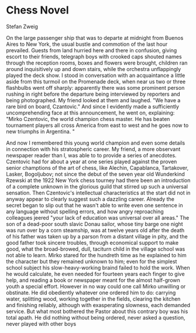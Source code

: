 # Chess Novel

Stefan Zweig

On the large passenger ship that was to departe at midnight from Buenos Aires to New York, the usual bustle and commotion of the last hour prevailed. Guests from land hurried here and there in confusion, giving escort to their friends, telegraph boys with crooked caps shouted names through the reception rooms, boxes and flowers were brought, children ran around inquisitively up and down stairs, while the orchestra unflappingly played the deck show. I stood in conversation with an acquaintance a little aside from this turmoil on the Promenade deck, when near us two or three flashbulbs went off sharply: apparently there was some prominent person rushing in right before the departure being interviewed by reporters and being photographed. My friend looked at them and laughed. "We have a rare bird on board, Czantovic." And since I evidently made a sufficiently uncomprehending face at this announcement, he went on, explaining: "Mirko Czentovic, the world champion chess master. He has beaten tournament players all cross America from east to west and he goes now to new triumphs in Argentina. "

And now I remembered this young world champion and even some details in connection with his stratospheric career. My friend, a more observant newspaper reader than I, was able to to provide a series of anecdotes. Czentovic had for about a year at one series played against the proven senior champtions of the art of chess, like Alechin, Capablanca, Tartakover, Lasker, Bogoljubov; not since the debut of the seven year old Wunderkind Rzewski at the 1922 New York chess tourney had there been an introduction of a complete unknown in the glorious guild that stirred up such a universal sensation. Then Czentovic's intellectual characteristics at the start did not in anyway appear to clearly suggest such a dazzling career. Already the secret began to slip out that he wasn't able to write even one sentence in any language without spelling errors, and how angry reproaching colleagues jeered "your lack of education was universal over all areas." The son of a dead-poor south slavic Donau sailor, whose tiny barge one night was run over by a corn steamship, was at twelve years old after the death of his father was taken up by a parson from a distant village in pity, and the good father took sincere troubles, through economical support to make good, what the broad-browed, dull, taciturn child in the village school was not able to learn. Mirko stared for the hundreth time as he explained to him the character but they remained unknown to him; even for the simplest school subject his slow-heavy-working braind failed to hold the work. When he would calculate, he even needed for fourteen years each finger to give help, and reading a book or newspaper meant for the almost half-grown youth a special effort. However in no way could one call Mirko unwilling or obstinate. He did obediently whatever one ordered him to do: carrying water, splitting wood, working together in the fields, clearing the kitchen and finishing reliably, although with exasperating slowness, each demanded service. But what most bothered the Pastor about this contrary boy was his total apath. He did nothing without being ordered, never asked a question, never played with other boys